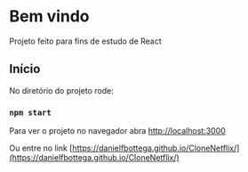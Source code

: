 # Bem vindo

Projeto feito para fins de estudo de React

## Início

No diretório do projeto rode:

### `npm start`

Para ver o projeto no navegador abra [http://localhost:3000](http://localhost:3000) 

Ou entre no link [https://danielfbottega.github.io/CloneNetflix/](https://danielfbottega.github.io/CloneNetflix/)
